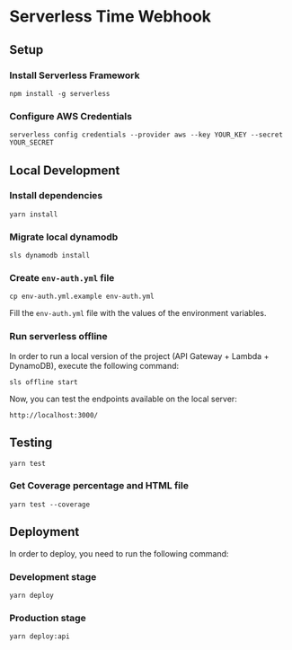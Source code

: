 # Serverless Time Webhook

## Setup

### Install Serverless Framework

```
npm install -g serverless
```

### Configure AWS Credentials

```
serverless config credentials --provider aws --key YOUR_KEY --secret YOUR_SECRET
```

## Local Development

### Install dependencies

```
yarn install
```

### Migrate local dynamodb

```
sls dynamodb install
```

### Create `env-auth.yml` file

```
cp env-auth.yml.example env-auth.yml
```

Fill the `env-auth.yml` file with the values of the environment variables.

### Run serverless offline

In order to run a local version of the project (API Gateway + Lambda + DynamoDB), execute the following command:

```
sls offline start
```

Now, you can test the endpoints available on the local server:

```
http://localhost:3000/
```

## Testing

```
yarn test
```

### Get Coverage percentage and HTML file

```
yarn test --coverage
```

## Deployment

In order to deploy, you need to run the following command:

### Development stage

```
yarn deploy
```

### Production stage

```
yarn deploy:api
```
